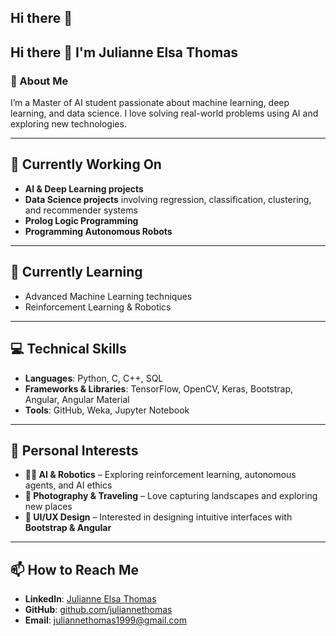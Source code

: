 ## Hi there 👋

<!--
**juliannethomas/juliannethomas** is a ✨ _special_ ✨ repository because its `README.md` (this file) appears on your GitHub profile.

Here are some ideas to get you started:

- 🔭 I’m currently working on ...
- 🌱 I’m currently learning ...
- 👯 I’m looking to collaborate on ...
- 🤔 I’m looking for help with ...
- 💬 Ask me about ...
- 📫 How to reach me: ...
- 😄 Pronouns: ...
- ⚡ Fun fact: ...
-->
## Hi there 👋 I'm Julianne Elsa Thomas  

### 🚀 About Me  
I’m a Master of AI student passionate about machine learning, deep learning, and data science. I love solving real-world problems using AI and exploring new technologies.

---

## 🔭 Currently Working On  
- **AI & Deep Learning projects**  
- **Data Science projects** involving regression, classification, clustering, and recommender systems  
- **Prolog Logic Programming**  
- **Programming Autonomous Robots**  

---

## 🌱 Currently Learning  
- Advanced Machine Learning techniques  
- Reinforcement Learning & Robotics  

---

## 💻 Technical Skills  
- **Languages**: Python, C, C++, SQL  
- **Frameworks & Libraries**: TensorFlow, OpenCV, Keras, Bootstrap, Angular, Angular Material  
- **Tools**: GitHub, Weka, Jupyter Notebook  

---

## 🎯 Personal Interests  
- **👩‍💻 AI & Robotics** – Exploring reinforcement learning, autonomous agents, and AI ethics  
- **📸 Photography & Traveling** – Love capturing landscapes and exploring new places  
- **🎨 UI/UX Design** – Interested in designing intuitive interfaces with **Bootstrap & Angular**  

---

## 📫 How to Reach Me  
- **LinkedIn**: [Julianne Elsa Thomas](https://www.linkedin.com/in/julianne-thomas-029a0a1a6/)  
- **GitHub**: [github.com/juliannethomas](https://github.com/juliannethomas)  
- **Email**: juliannethomas1999@gmail.com  
